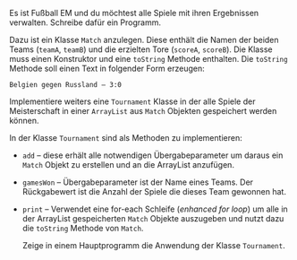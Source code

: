 Es ist Fußball EM und du möchtest alle Spiele mit ihren Ergebnissen verwalten. Schreibe dafür ein Programm.

Dazu ist ein Klasse `Match` anzulegen. Diese enthält die Namen der beiden Teams (`teamA`, `teamB`) und die erzielten Tore (`scoreA`, `scoreB`). Die Klasse muss einen Konstruktor und eine `toString` Methode enthalten. Die `toString` Methode soll einen Text in folgender Form erzeugen:

```
Belgien gegen Russland – 3:0
```

Implementiere weiters eine `Tournament` Klasse  in der alle Spiele der Meisterschaft in einer `ArrayList`  aus `Match` Objekten gespeichert werden können.

In der Klasse `Tournament` sind als Methoden zu implementieren:

- `add` – diese erhält alle notwendigen Übergabeparameter um daraus ein `Match` Objekt zu erstellen und an die ArrayList anzufügen.

- `gamesWon` – Übergabeparameter ist der Name eines Teams. Der Rückgabewert ist die Anzahl der Spiele die dieses Team gewonnen hat.

- `print` – Verwendet eine for-each Schleife (*enhanced for loop*) um alle in der ArrayList gespeicherten `Match` Objekte auszugeben und nutzt dazu die `toString` Methode von `Match`.

  Zeige in einem Hauptprogramm die Anwendung der Klasse `Tournament`.
